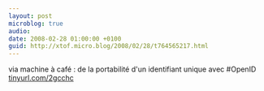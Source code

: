 ```yaml
---
layout: post
microblog: true
audio: 
date: 2008-02-28 01:00:00 +0100
guid: http://xtof.micro.blog/2008/02/28/t764565217.html
---
```

via machine à café : de la portabilité d'un identifiant unique avec #OpenID [tinyurl.com/2gcchc](http://tinyurl.com/2gcchc)
